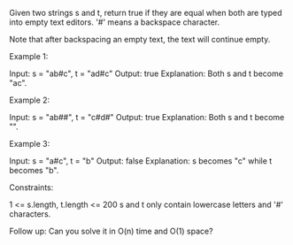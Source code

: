 Given two strings s and t, return true if they are equal when both are typed
into empty text editors. '#' means a backspace character.

Note that after backspacing an empty text, the text will continue empty.


Example 1:


Input: s = "ab#c", t = "ad#c"
Output: true
Explanation: Both s and t become "ac".


Example 2:


Input: s = "ab##", t = "c#d#"
Output: true
Explanation: Both s and t become "".


Example 3:


Input: s = "a#c", t = "b"
Output: false
Explanation: s becomes "c" while t becomes "b".



Constraints:


1 <= s.length, t.length <= 200
s and t only contain lowercase letters and '#' characters.



Follow up: Can you solve it in O(n) time and O(1) space?



